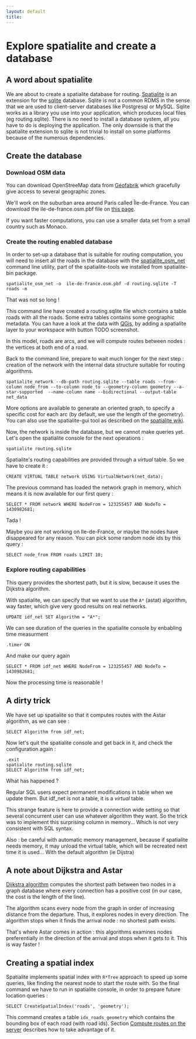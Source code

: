 ```yaml
---
layout: default
title: 
---
```

# Explore spatialite and create a database

## A word about spatialite
We are about to create a spatialite database for routing. [Spatialite](https://www.gaia-gis.it/fossil/libspatialite/index) is an extension for the [sqlite](http://www.sqlite.org/) database.
Sqlite is not a common RDMS in the sense that we are used to client-server databases like Postgresql or MySQL. Sqlite works as a library you use into your application, which produces local files (eg routing.sqlite). 
There is no need to install a database system, all you have to do is deploying the application. The only downside is that the spatialite extension to sqlite is not trivial to install on some platforms because of the numerous dependencies.


## Create the database

### Download OSM data

You can download OpenStreeMap data from [Geofabrik](http://download.geofabrik.de/) which gracefully give access to several geographic zones.

We'll work on the suburban area around Paris called Île-de-France. You can download the ile-de-france.osm.pbf file on [this page](http://download.geofabrik.de/europe/france/ile-de-france.html).

If you want faster computations, you can use a smaller data set from a small country such as Monaco.

### Create the routing enabled database
In order to set-up a database that is suitable for routing computation, you will need to insert all the roads in the database with the [spatialite_osm_net](https://www.gaia-gis.it/fossil/spatialite-tools/wiki?name=spatialite_osm_net) command line utility, part of the spatialite-tools we installed from spatialite-bin package.

    spatialite_osm_net -o  ile-de-france.osm.pbf -d routing.sqlite -T roads -m

That was not so long ! 

This command line have created a routing.sqlite file which contains a table roads with all the roads. Some extra tables contains some geographic metadata. You can have a look at the data with [QGis](http://www.qgis.org), by adding a spatialite layer to your workspace with button TODO screenshot.

In this model, roads are arcs, and we will compute routes between nodes : the vertices at both end of a road.

Back to the command line, prepare to wait much longer for the next step : 
creation of the network with the internal data structure suitable for routing algorithms.

    spatialite_network --db-path routing.sqlite --table roads --from-column node_from --to-column node_to --geometry-column geometry --a-star-supported  --name-column name --bidirectional --output-table net_data

More options are available to generate an oriented graph, to specify a specific cost for each arc (by default, we use the length of the geometry).
You can also use the spatialite-gui tool as described on the [spatialite wiki](https://www.gaia-gis.it/fossil/spatialite-tools/wiki?name=spatialite_osm_net).

Now, the network is inside the database, but we cannot make queries yet.
Let's open the spatialite console for the next operations :

    spatialite routing.sqlite

Spatialite's routing capabilities are provided through a *virtual* table. So we have to create it :

    CREATE VIRTUAL TABLE network USING VirtualNetwork(net_data);
    
The previous command has loaded the network graph in memory, which means it is now available for our first query :

    SELECT * FROM network WHERE NodeFrom = 123255457 AND NodeTo = 1430982681;

Tada !
	
Maybe you are not working on Ile-de-France, or maybe the nodes have disappeared for any reason. You can pick some random node ids by this query :

    SELECT node_from FROM roads LIMIT 10;

### Explore routing capabilities

This query provides the shortest path, but it is slow, because it uses the Dijkstra algorithm. 

With spatialite, we can specify that we want to use the `A*` (astat) algorithm, way faster, which give very good results on real networks.

    UPDATE idf_net SET Algorithm = "A*";
    
We can see duration of the queries in the spatialite console by enbabling time measurment

    .timer ON
And make our query again

    SELECT * FROM idf_net WHERE NodeFrom = 123255457 AND NodeTo = 1430982681;
     
Now the processing time is reasonable !

## A dirty trick
We have set up spatialite so that it computes routes with the Astar algorithm, as we can see :

    SELECT Algorithm from idf_net;

Now let's quit the spatialite console and get back in it, and check the configuration again :

    .exit
    spatialite routing.sqlite
    SELECT Algorithm from idf_net;

What has happened ?

Regular SQL users expect permanent modifications in table when we update them. But idf_net is not a table, it is a *virtual* table. 

This strange feature is here to provide a connection wide setting so that several concurrent user can use whatever algorithm they want.
So the trick was to implement this surprising column in memory... Which is not very consistent with SQL syntax.

Also : be careful with automatic memory management, because if spatialite needs memory, it may unload the virtual table, which will be recreated next time it is used... With the default algorithm (ie Dijstra)


## A note about Dijkstra and Astar

[Dijkstra algorithm](http://en.wikipedia.org/wiki/Dijkstra%27s_algorithm) computes the shortest path between two nodes in a graph database where every connection has a positive cost (in our case, the cost is the length of the line).

The algorithm scans every node from the graph in order of increasing distance from the departure. Thus, it explores nodes in every direction. The algorithm stops when it finds the arrival node : no shortest path exists.

That's where Astar comes in action : this algorithms examines nodes preferentially in the direction of the arrival and stops when it gets to it. This is way faster !

## Creating a spatial index

Spatialite implements spatial index with `R*Tree` approach to speed up some queries, like finding the nearest node to start the route with.
So the final command we have to run in spatialite console, in order to prepare future location queries :

    SELECT CreateSpatialIndex('roads', 'geometry');
    
This command creates a table `idx_roads_geometry` which contains the bounding box of each road (with road ids). Section [Compute routes on the server](server2.html) describes how to take advantage of it.
